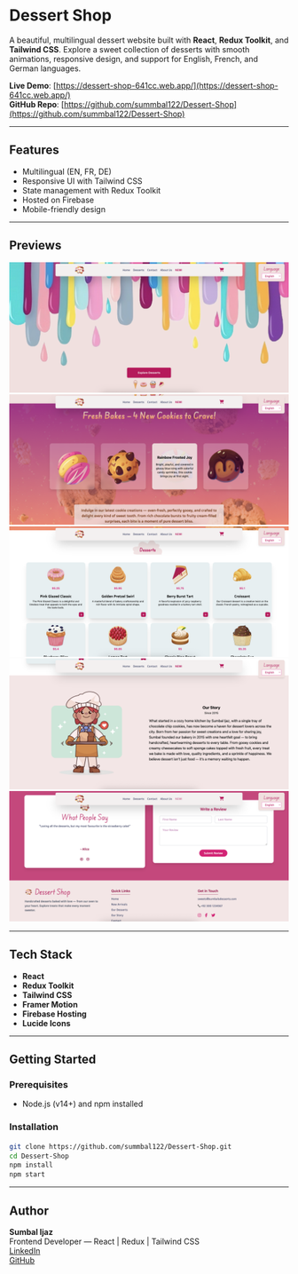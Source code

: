 # Dessert Shop

A beautiful, multilingual dessert website built with **React**, **Redux Toolkit**, and **Tailwind CSS**. Explore a sweet collection of desserts with smooth animations, responsive design, and support for English, French, and German languages.

**Live Demo**: [https://dessert-shop-641cc.web.app/](https://dessert-shop-641cc.web.app/)  
**GitHub Repo**: [https://github.com/summbal122/Dessert-Shop](https://github.com/summbal122/Dessert-Shop)

---

## Features

- Multilingual (EN, FR, DE)  
- Responsive UI with Tailwind CSS  
- State management with Redux Toolkit  
- Hosted on Firebase  
- Mobile-friendly design  

---

## Previews

![Main Page](./screenshots/main.png)  
![Section 1](./screenshots/section1.png)  
![Section 2](./screenshots/section2.png)  
![Section 3](./screenshots/section3.png)  
![Section 4](./screenshots/section4.png)  

---

## Tech Stack

- **React**  
- **Redux Toolkit**  
- **Tailwind CSS**  
- **Framer Motion**  
- **Firebase Hosting**  
- **Lucide Icons**  

---

## Getting Started

### Prerequisites

- Node.js (v14+) and npm installed

### Installation

```bash
git clone https://github.com/summbal122/Dessert-Shop.git
cd Dessert-Shop
npm install
npm start
```

---

## Author

**Sumbal Ijaz**  
Frontend Developer — React | Redux | Tailwind CSS  
[LinkedIn](https://www.linkedin.com/in/sumbal-ijaz-90047925b/)  
[GitHub](https://github.com/summbal122)  